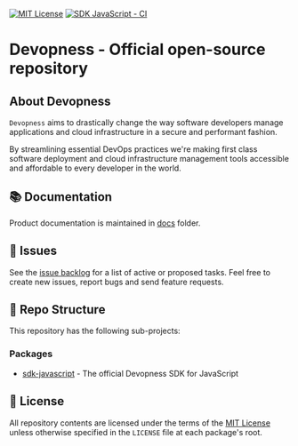 [![MIT License](https://img.shields.io/badge/license-MIT_License-green.svg?style=flat-square)](https://github.com/devopness/devopness/blob/master/LICENSE)
[![SDK JavaScript - CI](https://github.com/devopness/devopness/actions/workflows/sdk-javascript-ci.yml/badge.svg)](https://github.com/devopness/devopness/actions/workflows/sdk-javascript-ci.yml)

# Devopness - Official open-source repository

## About Devopness
`Devopness` aims to drastically change the way software developers manage applications and cloud infrastructure in a secure and performant fashion.

By streamlining essential DevOps practices we're making first class software deployment and cloud infrastructure management tools accessible and affordable to every developer in the world.

## 📚 <a id="docs"></a>Documentation

Product documentation is maintained in [docs](/docs) folder.

## 🙋 <a id="issues"></a>Issues

See the [issue backlog](https://github.com/devopness/devopness/issues) for a list of active or proposed tasks. Feel free to create new issues, report bugs and send feature requests.

## 📂 <a id="repo"></a>Repo Structure

This repository has the following sub-projects:
### Packages
- [sdk-javascript](packages/sdks/javascript) - The official Devopness SDK for JavaScript

## 📜 <a id="license"></a>License

All repository contents are licensed under the terms of the [MIT License](https://github.com/devopness/devopness/blob/master/LICENSE) unless otherwise specified in the `LICENSE` file at each package's root.

